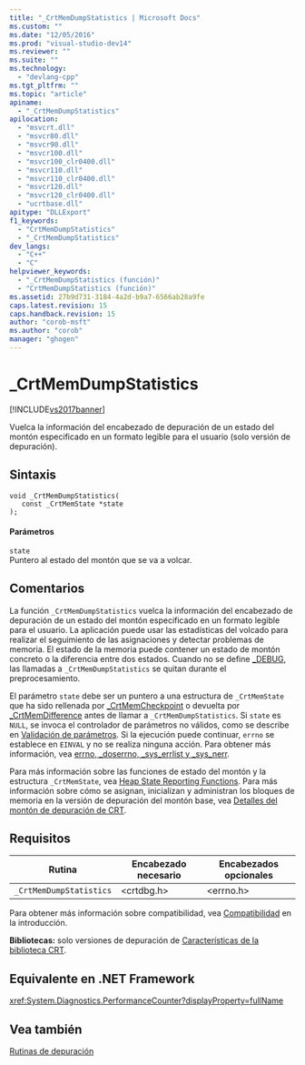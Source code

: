```yaml
---
title: "_CrtMemDumpStatistics | Microsoft Docs"
ms.custom: ""
ms.date: "12/05/2016"
ms.prod: "visual-studio-dev14"
ms.reviewer: ""
ms.suite: ""
ms.technology: 
  - "devlang-cpp"
ms.tgt_pltfrm: ""
ms.topic: "article"
apiname: 
  - "_CrtMemDumpStatistics"
apilocation: 
  - "msvcrt.dll"
  - "msvcr80.dll"
  - "msvcr90.dll"
  - "msvcr100.dll"
  - "msvcr100_clr0400.dll"
  - "msvcr110.dll"
  - "msvcr110_clr0400.dll"
  - "msvcr120.dll"
  - "msvcr120_clr0400.dll"
  - "ucrtbase.dll"
apitype: "DLLExport"
f1_keywords: 
  - "CrtMemDumpStatistics"
  - "_CrtMemDumpStatistics"
dev_langs: 
  - "C++"
  - "C"
helpviewer_keywords: 
  - "_CrtMemDumpStatistics (función)"
  - "CrtMemDumpStatistics (función)"
ms.assetid: 27b9d731-3184-4a2d-b9a7-6566ab28a9fe
caps.latest.revision: 15
caps.handback.revision: 15
author: "corob-msft"
ms.author: "corob"
manager: "ghogen"
---
```

# _CrtMemDumpStatistics
[!INCLUDE[vs2017banner](../../assembler/inline/includes/vs2017banner.md)]

Vuelca la información del encabezado de depuración de un estado del montón especificado en un formato legible para el usuario \(solo versión de depuración\).  
  
## Sintaxis  
  
```  
void _CrtMemDumpStatistics(   
   const _CrtMemState *state   
);  
```  
  
#### Parámetros  
 `state`  
 Puntero al estado del montón que se va a volcar.  
  
## Comentarios  
 La función `_CrtMemDumpStatistics` vuelca la información del encabezado de depuración de un estado del montón especificado en un formato legible para el usuario. La aplicación puede usar las estadísticas del volcado para realizar el seguimiento de las asignaciones y detectar problemas de memoria. El estado de la memoria puede contener un estado de montón concreto o la diferencia entre dos estados. Cuando no se define [\_DEBUG](../../c-runtime-library/debug.md), las llamadas a `_CrtMemDumpStatistics` se quitan durante el preprocesamiento.  
  
 El parámetro `state` debe ser un puntero a una estructura de `_CrtMemState` que ha sido rellenada por [\_CrtMemCheckpoint](../../c-runtime-library/reference/crtmemcheckpoint.md) o devuelta por [\_CrtMemDifference](../../c-runtime-library/reference/crtmemdifference.md) antes de llamar a `_CrtMemDumpStatistics`. Si `state` es `NULL`, se invoca el controlador de parámetros no válidos, como se describe en [Validación de parámetros](../../c-runtime-library/parameter-validation.md). Si la ejecución puede continuar, `errno` se establece en `EINVAL` y no se realiza ninguna acción. Para obtener más información, vea [errno, \_doserrno, \_sys\_errlist y \_sys\_nerr](../../c-runtime-library/errno-doserrno-sys-errlist-and-sys-nerr.md).  
  
 Para más información sobre las funciones de estado del montón y la estructura `_CrtMemState`, vea [Heap State Reporting Functions](../Topic/CRT%20Debug%20Heap%20Details.md#BKMK_Heap_State_Reporting_Functions). Para más información sobre cómo se asignan, inicializan y administran los bloques de memoria en la versión de depuración del montón base, vea [Detalles del montón de depuración de CRT](../Topic/CRT%20Debug%20Heap%20Details.md).  
  
## Requisitos  
  
|Rutina|Encabezado necesario|Encabezados opcionales|  
|------------|--------------------------|----------------------------|  
|`_CrtMemDumpStatistics`|\<crtdbg.h\>|\<errno.h\>|  
  
 Para obtener más información sobre compatibilidad, vea [Compatibilidad](../../c-runtime-library/compatibility.md) en la introducción.  
  
 **Bibliotecas:** solo versiones de depuración de [Características de la biblioteca CRT](../../c-runtime-library/crt-library-features.md).  
  
## Equivalente en .NET Framework  
 <xref:System.Diagnostics.PerformanceCounter?displayProperty=fullName>  
  
## Vea también  
 [Rutinas de depuración](../../c-runtime-library/debug-routines.md)